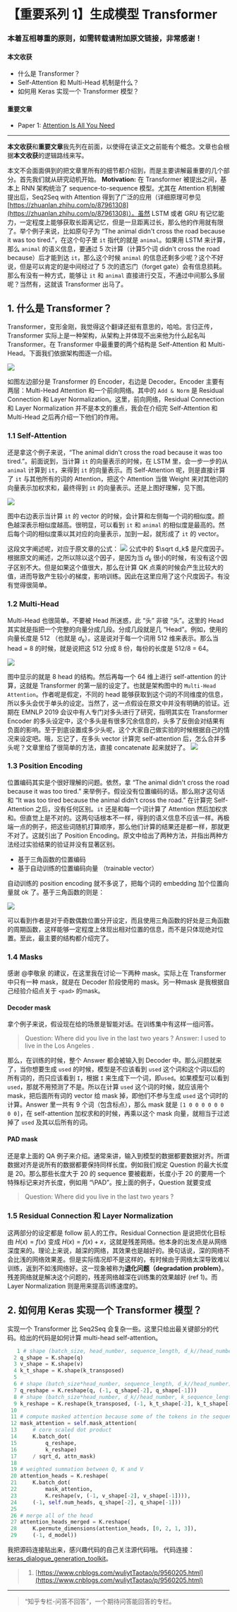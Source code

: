 
# 【重要系列 1】生成模型 Transformer

### 本着互相尊重的原则，如需转载请附加原文链接，非常感谢！


#### 本文收获
* 什么是 Transformer？
* Self-Attention 和 Multi-Head 机制是什么？
* 如何用 Keras 实现一个 Transformer 模型？
#### 重要文章
* <span id = "paper1">Paper 1</span>: [Attention Is All You Need](https://arxiv.org/pdf/1706.03762.pdf)
---
**本文收获**和**重要文章**我先列在前面，以使得在读正文之前能有个概念。文章也会根据**本文收获**的逻辑路线来写。

本文不会面面俱到的把文章里所有的细节都介绍到，而是主要讲解最重要的几个部分。首先我们就从研究动机开始。
**Motivation:** 在 Transformer 被提出之间，基本上 RNN 架构统治了 sequence-to-sequence 模型。尤其在 Attention 机制被提出后，Seq2Seq with Attention 得到了广泛的应用（详细原理可参见[https://zhuanlan.zhihu.com/p/87961308](https://zhuanlan.zhihu.com/p/87961308)）。虽然 LSTM 或者 GRU 有记忆能力，一定程度上能够获取长距离记忆，但是一旦距离过长，那么他的作用就有限了。举个例子来说，比如原句子为 “The animal didn't cross the road because it was too tired.”，在这个句子里 `it` 指代的就是 `animal`。如果用 LSTM 来计算，那么 `animal` 的语义信息，要通过 5 次计算（计算5个词 didn't cross the road because）后才能到达 `it`，那么这个时候 `animal` 的信息还剩多少呢？这个不好说，但是可以肯定的是中间经过了 5 次的遗忘门（forget gate）会有信息损耗。那么有没有一种方式，能够让 `it` 和 `animal` 直接进行交互，不通过中间那么多层呢？当然有，这就该 Transformer 出马了。

## 1. 什么是 Transformer？

Transformer，变形金刚，我觉得这个翻译还挺有意思的，哈哈。言归正传，Transformer 实际上是一种架构，从架构上并体现不出来他为什么起名叫 Transformer。在 Transformer 中最重要的两个结构是 Self-Attention 和 Multi-Head。下面我们依据架构图逐一介绍。

![](https://github.com/tonywenuon/posters/blob/master/images/important2/transformer.png?raw=true)

如图左边部分是 Transformer 的 Encoder，右边是 Decoder。Encoder 主要有两层：Multi-Head Attention 和一个前向网络。其中的 `Add & Norm` 是 Residual Connection 和 Layer  Normalization。这里，前向网络，Residual Connection 和 Layer  Normalization 并不是本文的重点，我会在介绍完 Self-Attention 和 Multi-Head 之后再介绍一下他们的作用。

### 1.1 Self-Attention
还是拿这个例子来说，“The animal didn't cross the road because it was too tired.”。前面说到，当计算 `it` 的向量表示的时候，在 LSTM 里，会一步一步的从 `animal` 计算到 `it`，来得到 `it` 的向量表示。而 Self-Attention 呢，则是直接计算了 `it` 与其他所有的词的 Attention，把这个 Attention 当做 Weight 来对其他词的向量表示加权求和，最终得到 `it` 的向量表示。还是上图好理解，见下图。

![](https://github.com/tonywenuon/posters/blob/master/images/important2/self_attention.png?raw=true)

图中右边表示当计算 `it` 的 vector 的时候，会计算和左侧每一个词的相似度。颜色越深表示相似度越高。很明显，可以看到 `it` 和 `animal` 的相似度是最高的。然后每个词的相似度乘以其对应的向量表示，加到一起，就形成了 `it` 的 vector。

这段文字阐述呢，对应于原文章的公式：
![](https://github.com/tonywenuon/posters/blob/master/images/important2/sa_equation.png?raw=true)
公式中的 $\sqrt d_k$ 是尺度因子。根据原文的阐述，之所以除以这个因子，是因为当 $d_k$ 很小的时候，有没有这个因子区别不大。但是如果这个值很大，那么在计算 QK 点乘的时候会产生比较大的值，进而导致产生较小的梯度，影响训练。因此在这里应用了这个尺度因子。有没有觉得很简单。

### 1.2 Multi-Head
Multi-Head 也很简单。不要被 Head 所迷惑，此 “头” 非彼 “头”。这里的 Head 其实就是指把一个完整的向量分成几段。分成几段就是几 “Head”。例如，使用的向量长度是 512 （也就是 $d_k$）。这是说对于每一个词用 512 维来表示。那么当 head = 8 的时候，就是说把这 512 分成 8 份，每份的长度是 512/8 = 64。

![](https://github.com/tonywenuon/posters/blob/master/images/important2/multi_head.png?raw=true)

图中显示的就是 8 head 的结构。然后再每一个 64 维上进行 self-attention 的计算，这就是 Transformer 的第一层的设定了。也就是架构图中的 `Multi-Head Attention`。作者呢是假定，不同的 head 能够获取到这个词的不同维度的信息，所以多头会优于单头的设定。当然了，这一点假设在原文中并没有明确的验证。近期在 EMNLP 2019 会议中有人专门对多头进行了研究，指明其实在 Transformer Encoder 的多头设定中，这个多头是有很多冗余信息的，头多了反倒会对结果有负面的影响。至于到底设置成多少头呢，这个大家自己做实验的时候根据自己的情况来设定吧。哦，忘记了，在多头 vector 计算完 self-attention 后，怎么合并多头呢？文章里给了很简单的方法，直接 concatenate 起来就好了。
![](https://github.com/tonywenuon/posters/blob/master/images/important2/concate.png?raw=true)

### 1.3 Position Encoding

位置编码其实是个很好理解的问题。依然，拿 “The animal didn't cross the road because it was too tired.” 来举例子。假设没有位置编码的话。那么刚才这句话和 “It was too tired because the animal didn't cross the road.” 在计算完 Self-Attention 之后，没有任何区别。`it` 还是和每一个词计算了 Attention 然后加权求和。但直觉上是不对的。这两句话根本不一样，得到的语义信息不应该一样。再极端一点的例子，把这些词随机打算顺序，那么他们计算的结果还是都一样，那就更不对了。这就引出了 Position Encoding。原文中给出了两种方法，并指出两种方法经过实验结果的验证并没有显著区别。

* 基于三角函数的位置编码
* 基于自动训练的位置编码向量 （trainable vector）

自动训练的 position encoding 就不多说了，把每个词的 embedding 加个位置向量就 ok 了。基于三角函数的则是：

![](https://github.com/tonywenuon/posters/blob/master/images/important2/pe.png?raw=true)

可以看到作者是对于奇数偶数位置分开设定，而且使用三角函数的好处是三角函数的周期函数，这样能够一定程度上体现出相对位置的信息，而不是只体现绝对位置。至此，最主要的结构都介绍完了。

### 1.4 Masks

感谢 @李敬泉 的建议，在这里我在讨论一下两种 mask。实际上在 Transformer 中只有一种 mask，就是在 Decoder 阶段使用的 mask。另一种mask 是我根据自己经验介绍点关于 `<pad>` 的mask。

#### Decoder mask
拿个例子来说，假设现在给的场景是智能对话。在训练集中有这样一组问答。

> Question: Where did you live in the last two years ?
> Answer: I used to live in the Los Angeles .

那么，在训练的时候，整个 Answer 都会被输入到 Decoder 中。那么问题就来了，当你想要生成 `used` 的时候，模型是不应该看到 `used` 这个词和这个词以后的所有词的，而只应该看到 `I`，根据 `I` 来生成下一个词，即`used`。如果模型可以看到 `used`，那就不用预测了不是。所以在计算 `used` 这个词的时候，就应该用个 mask，把后面所有词的 vector 给 mask 掉，即他们不参与生成 `used` 这个词时的计算。Answer 里一共有 9 个词（包含标点），那么 mask 就是 `[1 0 0 0 0 0 0 0 0]`，在 self-attention 加权求和的时候，再乘以这个 mask 向量，就相当于过滤掉了 `used` 及其以后所有的词。

#### PAD mask
还是拿上面的 QA 例子来介绍。通常来讲，输入到模型的数据都要数据对齐。所谓数据对齐是说所有的数据都要保持同样长度。例如我们规定 Question 的最大长度是 20。那么那些长度大于 20 的 sequence 要被截断，长度小于 20 的要用一个特殊标记来对齐长度，例如用 “\PAD”。按上面的例子，Question 就要变成

> Question: Where did you live in the last two years ?

### 1.5 Residual Connection 和 Layer Normalization
这两部分的设定都是 follow 前人的工作。Residual Connection 是说把优化目标由 $H(x) = f(x)$ 变成 $H(x) = f(x) + x$，这就是残差网络。他本身的出发点是从网络深度来的。理论上来说，越深的网络，其效果也是越好的。换句话说，深的网络不会比浅的网络效果差。但是实际情况却不是这样的，有时候由于网络太深导致难以训练，返到不如浅网络好。这一现象被称为**退化问题（degradation problem）**。残差网络就是解决这个问题的，残差网络越深在训练集的效果越好 (ref 1)。而 Layer Normalization 则是用来提高训练速度的。


## 2. 如何用 Keras 实现一个 Transformer 模型？

实现一个 Transformer 比 Seq2Seq 会复杂一些。这里只给出最关键部分的代码。给出的代码是如何计算 multi-head self-attention。

```python
   1 # shape (batch_size, head_number, sequence_length, d_k//head_number)
  2 q_shape = K.shape(q)
  3 v_shape = K.shape(v)
  4 k_t_shape = K.shape(k_transposed)
  5
  6 # shape (batch_size*head_number, sequence_length, d_k//head_number)
  7 q_reshape = K.reshape(q, (-1, q_shape[-2], q_shape[-1]))
  8 # shape (batch_size*head_number, d_k//head_number, k_sequence_length)
  9 k_reshape = K.reshape(k_transposed, (-1, k_t_shape[-2], k_t_shape[-1]))
 10
 11 # compute masked attention because some of the tokens in the sequence should be marked, e.g. <PAD>
 12 mask_attention = self.mask_attention(
 13     # core scaled dot product
 14     K.batch_dot(
 15         q_reshape,
 16         k_reshape)
 17     / sqrt_d, attn_mask)
 18
 19 # weighted summation between Q, K and V
 20 attention_heads = K.reshape(
 21     K.batch_dot(
 22         mask_attention,
 23         K.reshape(v, (-1, v_shape[-2], v_shape[-1]))),
 24     (-1, self.num_heads, q_shape[-2], q_shape[-1]))
 25
 26 # merge all of the head
 27 attention_heads_merged = K.reshape(
 28     K.permute_dimensions(attention_heads, [0, 2, 1, 3]),
 29     (-1, d_model))

```

我把源码连接贴出来，感兴趣代码的自己关注源代码哦。
代码连接：[keras_dialogue_generation_toolkit](https://github.com/tonywenuon/keras_dialogue_generation_toolkit)。

> 1. [https://www.cnblogs.com/wuliytTaotao/p/9560205.html](https://www.cnblogs.com/wuliytTaotao/p/9560205.html)

---
> “知乎专栏-问答不回答”，一个期待问答能回答的专栏。
<!--stackedit_data:
eyJoaXN0b3J5IjpbLTE3ODE1MzgwOTAsMTk2MjQzMjQyLC0xMj
k0NTUzNDU4LDQwODA1Mjk4MiwtMTg0Nzg2OTI5MCwxMTM4NTA5
NTksNDAzODMyODMzLC0xMzE1MjE2MDUsLTE5NzY5MjI3MjEsLT
E3MzAzMDM2OTYsMTk1NTA1MTE3MywxMjE3OTIwNjk1LC0xMDk0
MzAxMDc1LDg4MDcyNDE1MSwxNjM0MjY5OTE2LDE1Njk5MDkzNz
QsMTcyODY4NjY3NCwxNzQwNjE1OTYxXX0=
-->